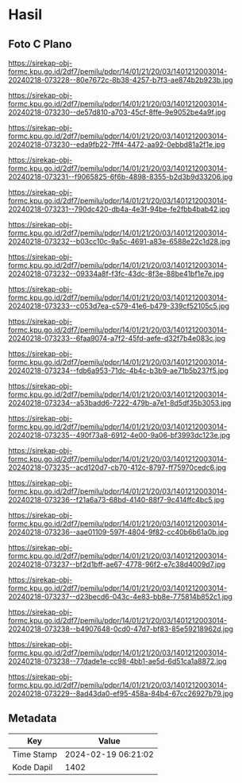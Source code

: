 # Hasil

## Foto C Plano

https://sirekap-obj-formc.kpu.go.id/2df7/pemilu/pdpr/14/01/21/20/03/1401212003014-20240218-073228--80e7672c-8b38-4257-b7f3-ae874b2b923b.jpg

https://sirekap-obj-formc.kpu.go.id/2df7/pemilu/pdpr/14/01/21/20/03/1401212003014-20240218-073230--de57d810-a703-45cf-8ffe-9e9052be4a9f.jpg

https://sirekap-obj-formc.kpu.go.id/2df7/pemilu/pdpr/14/01/21/20/03/1401212003014-20240218-073230--eda9fb22-7ff4-4472-aa92-0ebbd81a2f1e.jpg

https://sirekap-obj-formc.kpu.go.id/2df7/pemilu/pdpr/14/01/21/20/03/1401212003014-20240218-073231--f9065825-6f6b-4898-8355-b2d3b9d33206.jpg

https://sirekap-obj-formc.kpu.go.id/2df7/pemilu/pdpr/14/01/21/20/03/1401212003014-20240218-073231--790dc420-db4a-4e3f-94be-fe2fbb4bab42.jpg

https://sirekap-obj-formc.kpu.go.id/2df7/pemilu/pdpr/14/01/21/20/03/1401212003014-20240218-073232--b03cc10c-9a5c-4691-a83e-6588e22c1d28.jpg

https://sirekap-obj-formc.kpu.go.id/2df7/pemilu/pdpr/14/01/21/20/03/1401212003014-20240218-073232--09334a8f-f3fc-43dc-8f3e-88be41bf1e7e.jpg

https://sirekap-obj-formc.kpu.go.id/2df7/pemilu/pdpr/14/01/21/20/03/1401212003014-20240218-073233--c053d7ea-c579-41e6-b479-339cf52105c5.jpg

https://sirekap-obj-formc.kpu.go.id/2df7/pemilu/pdpr/14/01/21/20/03/1401212003014-20240218-073233--6faa9074-a7f2-45fd-aefe-d32f7b4e083c.jpg

https://sirekap-obj-formc.kpu.go.id/2df7/pemilu/pdpr/14/01/21/20/03/1401212003014-20240218-073234--fdb6a953-71dc-4b4c-b3b9-ae71b5b237f5.jpg

https://sirekap-obj-formc.kpu.go.id/2df7/pemilu/pdpr/14/01/21/20/03/1401212003014-20240218-073234--a53badd6-7222-479b-a7e1-8d5df35b3053.jpg

https://sirekap-obj-formc.kpu.go.id/2df7/pemilu/pdpr/14/01/21/20/03/1401212003014-20240218-073235--490f73a8-6912-4e00-9a06-bf3993dc123e.jpg

https://sirekap-obj-formc.kpu.go.id/2df7/pemilu/pdpr/14/01/21/20/03/1401212003014-20240218-073235--acd120d7-cb70-412c-8797-ff75970cedc6.jpg

https://sirekap-obj-formc.kpu.go.id/2df7/pemilu/pdpr/14/01/21/20/03/1401212003014-20240218-073236--f21a6a73-68bd-4140-88f7-9c414ffc4bc5.jpg

https://sirekap-obj-formc.kpu.go.id/2df7/pemilu/pdpr/14/01/21/20/03/1401212003014-20240218-073236--aae01109-597f-4804-9f82-cc40b6b61a0b.jpg

https://sirekap-obj-formc.kpu.go.id/2df7/pemilu/pdpr/14/01/21/20/03/1401212003014-20240218-073237--bf2d1bff-ae67-4778-96f2-e7c38d4009d7.jpg

https://sirekap-obj-formc.kpu.go.id/2df7/pemilu/pdpr/14/01/21/20/03/1401212003014-20240218-073237--d23becd6-043c-4e83-bb8e-775814b852c1.jpg

https://sirekap-obj-formc.kpu.go.id/2df7/pemilu/pdpr/14/01/21/20/03/1401212003014-20240218-073238--b4907648-0cd0-47d7-bf83-85e59218962d.jpg

https://sirekap-obj-formc.kpu.go.id/2df7/pemilu/pdpr/14/01/21/20/03/1401212003014-20240218-073238--77dade1e-cc98-4bb1-ae5d-6d51ca1a8872.jpg

https://sirekap-obj-formc.kpu.go.id/2df7/pemilu/pdpr/14/01/21/20/03/1401212003014-20240218-073229--8ad43da0-ef95-458a-84b4-67cc26927b79.jpg


## Metadata

| Key        | Value               |
| ---------- | ------------------- |
| Time Stamp | 2024-02-19 06:21:02 |
| Kode Dapil | 1402                |



